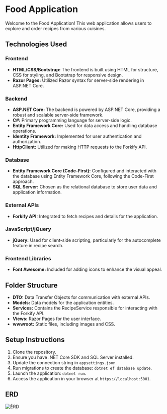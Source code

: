 ﻿# Food Application

Welcome to the Food Application! This web application allows users to explore and order recipes from various cuisines.

## Technologies Used

### Frontend
- **HTML/CSS/Bootstrap:** The frontend is built using HTML for structure, CSS for styling, and Bootstrap for responsive design.
- **Razor Pages:** Utilized Razor syntax for server-side rendering in ASP.NET Core.

### Backend
- **ASP.NET Core:** The backend is powered by ASP.NET Core, providing a robust and scalable server-side framework.
- **C#:** Primary programming language for server-side logic.
- **Entity Framework Core:** Used for data access and handling database operations.
- **Identity Framework:** Implemented for user authentication and authorization.
- **HttpClient:** Utilized for making HTTP requests to the Forkify API.

### Database
- **Entity Framework Core (Code-First):** Configured and interacted with the database using Entity Framework Core, following the Code-First approach.
- **SQL Server:** Chosen as the relational database to store user data and application information.

### External APIs
- **Forkify API:** Integrated to fetch recipes and details for the application.

### JavaScript/jQuery
- **jQuery:** Used for client-side scripting, particularly for the autocomplete feature in recipe search.

### Frontend Libraries
- **Font Awesome:** Included for adding icons to enhance the visual appeal.

## Folder Structure
- **DTO:** Data Transfer Objects for communication with external APIs.
- **Models:** Data models for the application entities.
- **Services:** Contains the RecipeService responsible for interacting with the Forkify API.
- **Views:** Razor Pages for the user interface.
- **wwwroot:** Static files, including images and CSS.

## Setup Instructions
1. Clone the repository.
2. Ensure you have .NET Core SDK and SQL Server installed.
3. Update the connection string in `appsettings.json`.
4. Run migrations to create the database: `dotnet ef database update`.
5. Launch the application: `dotnet run`.
6. Access the application in your browser at `https://localhost:5001`.

## ERD
![ٌُERD](images/ُER.jpg)

